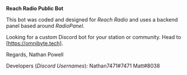 **Reach Radio Public Bot**

This bot was coded and designed for *Reach Radio* and uses a backend panel based around *RadioPanel*. 

Looking for a custom Discord bot for your station or community. Head to [https://omnibyte.tech].

Regards,
Nathan Powell

Developers (*Discord Usernames*):
Nathan7471#7471
Matt#8038
